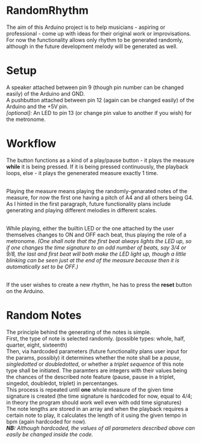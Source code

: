 # RandomRhythm

The aim of this Arduino project is to help musicians - aspiring or professional - come up with ideas for their original work or improvisations. For now the functionality allows only rhythm to be generated randomly, although in the future development melody will be generated as well.

# Setup
A speaker attached between pin 9 (though pin number can be changed easily) of the Arduino and GND. <br/>
A pushbutton attached between pin 12 (again can be changed easily) of the Arduino and the +5V pin. <br/>
<em>[optional]:</em> An LED to pin 13 (or change pin value to another if you wish) for the metronome.

# Workflow
The button functions as a kind of a play/pause button - it plays the measure <strong>while</strong> it is being pressed. If it is being pressed continuously, the playback loops, else - it plays the genenerated measure exactly 1 time. <br/> <br/>

Playing the measure means playing the randomly-genarated notes of the measure, for now the first one having a pitch of A4 and all others being G4. As I hinted in the first paragraph, future functionality plans include generating and playing different melodies in different scales. <br/> <br/>

While playing, either the builtin LED or the one attached by the user themselves changes to ON and OFF each beat, thus playing the role of a metronome. <em>(One shall note that the first beat always lights the LED up, so if one changes the time signature to an odd number of beats, say 3/4 or 9/8, the last and first beat will both make the LED light up, though a little blinking can be seen just at the end of the measure because then it is automatically set to be OFF.)</em> <br/> <br/>

If the user wishes to create a new rhythm, he has to press the <strong>reset</strong> button on the Arduino.

# Random Notes
The principle behind the generating of the notes is simple. <br/>
First, the type of note is selected randomly. (possible types: whole, half, quarter, eight, sixteenth) <br/>
Then, via hardcoded parameters (future functionality plans user input for the params, possibly) it determines whether the note shall be a <i>pause</i>, <i>singledotted</i> or <i>doubledotted</i>, or whether a <i>triplet sequence</i> of this note type shall be initiated. The paramters are integers with their values being the chances of the described note feature (pause, pause in a triplet, singedot, doubledot, triplet) in percentanges. <br/>
This process is repeated until <b>one</b> whole measure of the given time signature is created (the time signature is hardcoded for now, equal to 4/4; in theory the program should work well even with odd time signatures) <br/>
The note lengths are stored in an array and when the playback requires a certain note to play, it calculates the length of it using the given tempo in bpm (again hardcoded for now). <br/>
<i><strong>NB:</strong> Although hardcoded, the values of all parameters described above can easily be changed inside the code.</i>
